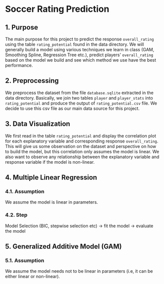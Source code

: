 # Soccer Rating Prediction

## 1. Purpose

The main purpose for this project to predict the response `overall_rating` using the table `rating_potential` found in the data directory. We will generally build a model using various techniques we learn in class (GAM, Smoothing Spline, Regression Tree etc.), predict players' `overall_rating` based on the model we build and see which method we use have the best performance.

## 2. Preprocessing

We preprocess the dataset from the file `database.sqlite` extracted in the data directory. Basically, we join two tables `player` and `player_stats` into `rating_potential` and produce the output of `rating_potential.csv` file. We decide to use this csv file as our main data source for this project.

## 3. Data Visualization

We first read in the table `rating_potential` and display the correlation plot for each explanatory variable and corresponding response `overall_rating`. This will give us some observation on the dataset and perspective on how to build the model, but this correlation only assumes the model is linear. We also want to observe any relationship between the explanatory variable and response variable if the model is non-linear.

## 4. Multiple Linear Regression

### 4.1. Assumption

We assume the model is linear in parameters.

### 4.2. Step

Model Selection (BIC, stepwise selection etc) -> fit the model -> evaluate the model

## 5. Generalized Additive Model (GAM)

### 5.1. Assumption

We assume the model needs not to be linear in parameters (i.e, it can be either linear or non-linear).
